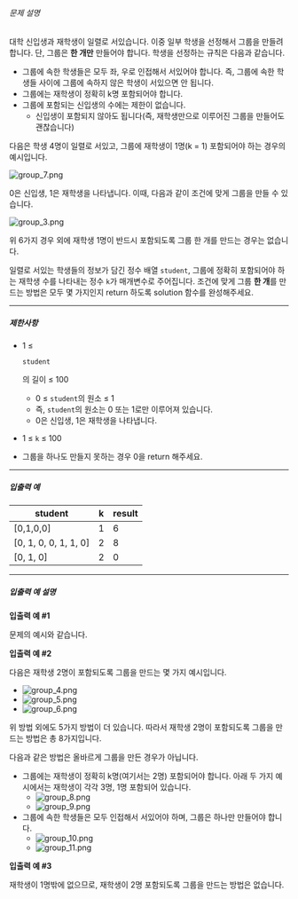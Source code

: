 ###### 문제 설명

대학 신입생과 재학생이 일렬로 서있습니다. 이중 일부 학생을 선정해서 그룹을 만들려 합니다. 단, 그룹은 **한 개만** 만들어야 합니다. 학생을 선정하는 규칙은 다음과 같습니다.

- 그룹에 속한 학생들은 모두 좌, 우로 인접해서 서있어야 합니다. 즉, 그룹에 속한 학생들 사이에 그룹에 속하지 않은 학생이 서있으면 안 됩니다.
- 그룹에는 재학생이 정확히 k명 포함되어야 합니다.
- 그룹에 포함되는 신입생의 수에는 제한이 없습니다.
  - 신입생이 포함되지 않아도 됩니다(즉, 재학생만으로 이루어진 그룹을 만들어도 괜찮습니다)

다음은 학생 4명이 일렬로 서있고, 그룹에 재학생이 1명(k = 1) 포함되어야 하는 경우의 예시입니다.

![group_7.png](https://grepp-programmers.s3.ap-northeast-2.amazonaws.com/files/production/d471f464-7c1c-4875-a998-0b559fd97b0e/group_7.png)

0은 신입생, 1은 재학생을 나타냅니다. 이때, 다음과 같이 조건에 맞게 그룹을 만들 수 있습니다.

![group_3.png](https://grepp-programmers.s3.ap-northeast-2.amazonaws.com/files/production/e956776c-45c8-456e-8d5a-5a1d6cda2b3d/group_3.png)

위 6가지 경우 외에 재학생 1명이 반드시 포함되도록 그룹 한 개를 만드는 경우는 없습니다.

일렬로 서있는 학생들의 정보가 담긴 정수 배열 `student`, 그룹에 정확히 포함되어야 하는 재학생 수를 나타내는 정수 `k`가 매개변수로 주어집니다. 조건에 맞게 그룹 **한 개**를 만드는 방법은 모두 몇 가지인지 return 하도록 solution 함수를 완성해주세요.

------

##### 제한사항

- 1 ≤

   

  ```
  student
  ```

  의 길이 ≤ 100

  - 0 ≤ `student`의 원소 ≤ 1
  - 즉, `student`의 원소는 0 또는 1로만 이루어져 있습니다.
  - 0은 신입생, 1은 재학생을 나타냅니다.

- 1 ≤ `k` ≤ 100

- 그룹을 하나도 만들지 못하는 경우 0을 return 해주세요.

------

##### 입출력 예

| student               | k    | result |
| --------------------- | ---- | ------ |
| [0,1,0,0]             | 1    | 6      |
| [0, 1, 0, 0, 1, 1, 0] | 2    | 8      |
| [0, 1, 0]             | 2    | 0      |

------

##### 입출력 예 설명

**입출력 예 #1**

문제의 예시와 같습니다.

**입출력 예 #2**

다음은 재학생 2명이 포함되도록 그룹을 만드는 몇 가지 예시입니다.

- ![group_4.png](https://grepp-programmers.s3.ap-northeast-2.amazonaws.com/files/production/bbc4d781-25eb-45ed-bae1-b1f6ca4d0daa/group_4.png)
- ![group_5.png](https://grepp-programmers.s3.ap-northeast-2.amazonaws.com/files/production/98227de4-06c1-4d77-9273-a77d494f7bb3/group_5.png)
- ![group_6.png](https://grepp-programmers.s3.ap-northeast-2.amazonaws.com/files/production/ff648216-b2bc-4c50-b60a-38dde91482ac/group_6.png)

위 방법 외에도 5가지 방법이 더 있습니다. 따라서 재학생 2명이 포함되도록 그룹을 만드는 방법은 총 8가지입니다.

다음과 같은 방법은 올바르게 그룹을 만든 경우가 아닙니다.

- 그룹에는 재학생이 정확히 k명(여기서는 2명) 포함되어야 합니다. 아래 두 가지 예시에서는 재학생이 각각 3명, 1명 포함되어 있습니다.
  - ![group_8.png](https://grepp-programmers.s3.ap-northeast-2.amazonaws.com/files/production/57642c42-6108-4286-96ab-f9160fd7a751/group_8.png)
  - ![group_9.png](https://grepp-programmers.s3.ap-northeast-2.amazonaws.com/files/production/074a97d2-ed5b-4ddc-bcd8-dfaaf2d0bea7/group_9.png)
- 그룹에 속한 학생들은 모두 인접해서 서있어야 하며, 그룹은 하나만 만들어야 합니다.
  - ![group_10.png](https://grepp-programmers.s3.ap-northeast-2.amazonaws.com/files/production/bbfdbe1a-1f27-4836-902f-d839ed876c9a/group_10.png)
  - ![group_11.png](https://grepp-programmers.s3.ap-northeast-2.amazonaws.com/files/production/820c4d0d-78e8-4637-b3a0-1b917f13a052/group_11.png)

**입출력 예 #3**

재학생이 1명밖에 없으므로, 재학생이 2명 포함되도록 그룹을 만드는 방법은 없습니다.